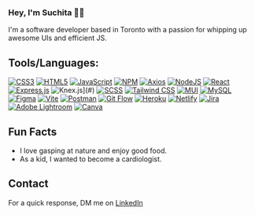 ### Hey, I'm Suchita 👋🏼

I'm a software developer based in Toronto with a passion for whipping up awesome UIs and efficient JS. 

## Tools/Languages:

[![CSS3](https://img.shields.io/badge/css3-%231572B6.svg?style=flat-square&logo=css3&logoColor=white)](#) [![HTML5](https://img.shields.io/badge/html5-%23E34F26.svg?style=flat-square&logo=html5&logoColor=white)](#) [![JavaScript](https://img.shields.io/badge/javascript-%23323330.svg?style=flat-square&logo=javascript&logoColor=%23F7DF1E)](#) [![NPM](https://img.shields.io/badge/NPM-%23000000.svg?style=flat-square&logo=npm&logoColor=white)](#) [![Axios](https://img.shields.io/badge/Axios-%235A29E4.svg?style=flat-square&logo=axios&logoColor=white)](#)
[![NodeJS](https://img.shields.io/badge/node.js-6DA55F?style=flat-square&logo=node.js&logoColor=white)](#) [![React](https://img.shields.io/badge/react-%2320232a.svg?style=flat-square&logo=react&logoColor=%2361DAFB)](#) [![Express.js](https://img.shields.io/badge/express.js-%23404d59.svg?style=flat-square&logo=express&logoColor=white)](#) ![Knex.js](https://img.shields.io/badge/Knex.js-%23F00000.svg?style=flat-square&logo=knex.js&logoColor=white)](#)  [![SCSS](https://img.shields.io/badge/SCSS-%23CC6699.svg?style=flat-square&logo=sass&logoColor=white)](#) [![Tailwind CSS](https://img.shields.io/badge/Tailwind%20CSS-%2338B2AC.svg?style=flat-square&logo=tailwind-css&logoColor=white)](#) [![MUI](https://img.shields.io/badge/MUI-%230081CB.svg?style=flat-square&logo=mui&logoColor=white)](#) [![MySQL](https://img.shields.io/badge/mysql-%2300f.svg?style=flat-square&logo=mysql&logoColor=white)](#) 
[![Figma](https://img.shields.io/badge/figma-%23F24E1E.svg?style=flat-square&logo=figma&logoColor=white)](#) [![Vite](https://img.shields.io/badge/Vite-%23646CFF.svg?style=flat-square&logo=vite&logoColor=white)](#) [![Postman](https://img.shields.io/badge/Postman-%23FF6C37.svg?style=flat-square&logo=postman&logoColor=white)](#) [![Git Flow](https://img.shields.io/badge/Git%20Flow-%23FF6F61.svg?style=flat-square&logo=git&logoColor=white)](#) [![Heroku](https://img.shields.io/badge/Heroku-%23430098.svg?style=flat-square&logo=heroku&logoColor=white)](#) [![Netlify](https://img.shields.io/badge/Netlify-%2300C7B7.svg?style=flat-square&logo=netlify&logoColor=white)](#)
 [![Jira](https://img.shields.io/badge/Jira-%230A0FFF.svg?style=flat-square&logo=jira&logoColor=white)](#) [![Adobe Lightroom](https://img.shields.io/badge/Adobe%20Lightroom-31A8FF.svg?style=flat-square&logo=Adobe%20Lightroom&logoColor=white)](#) [![Canva](https://img.shields.io/badge/Canva-%2300C4CC.svg?style=flat-square&logo=Canva&logoColor=white)](#)


## Fun Facts
- I love gasping at nature and enjoy good food.
- As a kid, I wanted to become a cardiologist. 

## Contact

For a quick response, DM me on [LinkedIn](https://www.linkedin.com/in/suchita-ashok/)

